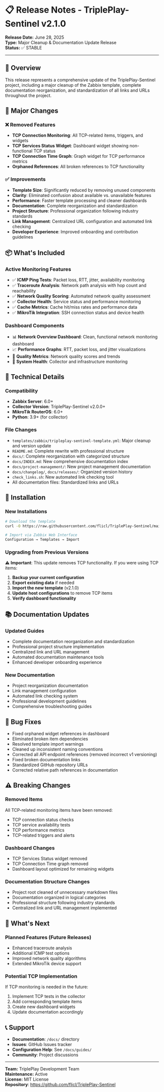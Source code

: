 # 📋 Release Notes - TriplePlay-Sentinel v2.1.0

**Release Date:** June 28, 2025  
**Type:** Major Cleanup & Documentation Update Release  
**Status:** ✅ STABLE

---

## 🎯 Overview

This release represents a comprehensive update of the TriplePlay-Sentinel project, including a major cleanup of the Zabbix template, complete documentation reorganization, and standardization of all links and URLs throughout the project.

## 🧹 Major Changes

### ❌ Removed Features
- **TCP Connection Monitoring**: All TCP-related items, triggers, and widgets
- **TCP Services Status Widget**: Dashboard widget showing non-functional TCP status
- **TCP Connection Time Graph**: Graph widget for TCP performance metrics
- **Orphaned References**: All broken references to TCP functionality

### ✅ Improvements
- **Template Size**: Significantly reduced by removing unused components
- **Clarity**: Eliminated confusion about available vs. unavailable features
- **Performance**: Faster template processing and cleaner dashboards
- **Documentation**: Complete reorganization and standardization
- **Project Structure**: Professional organization following industry standards
- **Link Management**: Centralized URL configuration and automated link checking
- **Developer Experience**: Improved onboarding and contribution guidelines

## 📦 What's Included

### Active Monitoring Features
- ✅ **ICMP Ping Tests**: Packet loss, RTT, jitter, availability monitoring
- ✅ **Traceroute Analysis**: Network path analysis with hop count and reachability
- ✅ **Network Quality Scoring**: Automated network quality assessment
- ✅ **Collector Health**: Service status and performance monitoring
- ✅ **Cache Metrics**: Cache hit/miss rates and performance data
- ✅ **MikroTik Integration**: SSH connection status and device health

### Dashboard Components
- 📊 **Network Overview Dashboard**: Clean, functional network monitoring dashboard
- 📈 **Performance Graphs**: RTT, packet loss, and jitter visualizations
- 🎯 **Quality Metrics**: Network quality scores and trends
- 🔧 **System Health**: Collector and infrastructure monitoring

## 🔧 Technical Details

### Compatibility
- **Zabbix Server**: 6.0+
- **Collector Version**: TriplePlay-Sentinel v2.0.0+
- **MikroTik RouterOS**: 6.0+
- **Python**: 3.9+ (for collector)

### File Changes
- `templates/zabbix/tripleplay-sentinel-template.yml`: Major cleanup and version update
- `README.md`: Complete rewrite with professional structure
- `docs/`: Complete reorganization with categorized structure
- `docs/INDEX.md`: New comprehensive documentation index
- `docs/project-management/`: New project management documentation
- `docs/changelog/`, `docs/releases/`: Organized version history
- `check_links.sh`: New automated link checking tool
- All documentation files: Standardized links and URLs

## 🚀 Installation

### New Installations
```bash
# Download the template
curl -O https://raw.githubusercontent.com/flicl/TriplePlay-Sentinel/main/templates/zabbix/tripleplay-sentinel-template.yml

# Import via Zabbix Web Interface
Configuration → Templates → Import
```

### Upgrading from Previous Versions
⚠️ **Important**: This update removes TCP functionality. If you were using TCP items:

1. **Backup your current configuration**
2. **Export existing data** if needed
3. **Import the new template** (v2.1.0)
4. **Update host configurations** to remove TCP items
5. **Verify dashboard functionality**

## 📚 Documentation Updates

### Updated Guides
- Complete documentation reorganization and standardization
- Professional project structure implementation
- Centralized link and URL management
- Automated documentation maintenance tools
- Enhanced developer onboarding experience

### New Documentation
- Project reorganization documentation
- Link management configuration
- Automated link checking system
- Professional development guidelines
- Comprehensive troubleshooting guides

## 🐛 Bug Fixes

- Fixed orphaned widget references in dashboard
- Eliminated broken item dependencies
- Resolved template import warnings
- Cleaned up inconsistent naming conventions
- Corrected all API endpoint references (removed incorrect v1 versioning)
- Fixed broken documentation links
- Standardized GitHub repository URLs
- Corrected relative path references in documentation

## ⚠️ Breaking Changes

### Removed Items
All TCP-related monitoring items have been removed:
- TCP connection status checks
- TCP service availability tests
- TCP performance metrics
- TCP-related triggers and alerts

### Dashboard Changes
- TCP Services Status widget removed
- TCP Connection Time graph removed
- Dashboard layout optimized for remaining widgets

### Documentation Structure Changes
- Project root cleaned of unnecessary markdown files
- Documentation organized in logical categories
- Professional structure following industry standards
- Centralized link and URL management implemented

## 🔮 What's Next

### Planned Features (Future Releases)
- Enhanced traceroute analysis
- Additional ICMP test options
- Improved network quality algorithms
- Extended MikroTik device support

### Potential TCP Implementation
If TCP monitoring is needed in the future:
1. Implement TCP tests in the collector
2. Add corresponding template items
3. Create new dashboard widgets
4. Update documentation accordingly

## 📞 Support

- **Documentation**: `/docs/` directory
- **Issues**: GitHub Issues tracker
- **Configuration Help**: See `/docs/guides/`
- **Community**: Project discussions

---

**Team:** TriplePlay Development Team  
**Maintenance:** Active  
**License:** MIT License  
**Repository**: https://github.com/flicl/TriplePlay-Sentinel
